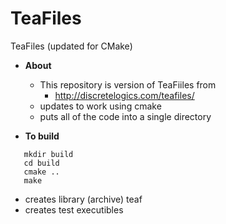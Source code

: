# TeaFiles
TeaFiles (updated for CMake)

* __About__
  * This repository is version of TeaFiiles from </br>
    * http://discretelogics.com/teafiles/ </br>
  * updates to work using cmake </br>
  * puts all of the code into a single directory </br>

* __To build__ </br>
```
   mkdir build
   cd build
   cmake ..
   make
```

* creates library (archive) teaf
* creates test executibles

